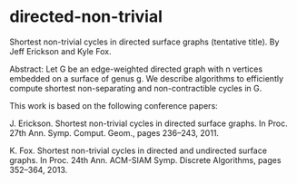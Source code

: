 directed-non-trivial
====================

Shortest non-trivial cycles in directed surface graphs (tentative title). By Jeff Erickson and Kyle Fox.



Abstract: Let G be an edge-weighted directed graph with n vertices embedded on a surface of genus g. We describe algorithms to efficiently compute shortest non-separating and non-contractible cycles in G.



This work is based on the following conference papers:

J. Erickson. Shortest non-trivial cycles in directed surface graphs. In Proc. 27th Ann. Symp. Comput. Geom., pages 236–243, 2011.
K. Fox. Shortest non-trivial cycles in directed and undirected surface graphs. In Proc. 24th Ann. ACM-SIAM Symp. Discrete Algorithms, pages 352–364, 2013.
